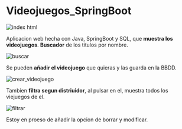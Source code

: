 # Videojuegos_SpringBoot

![index html](https://user-images.githubusercontent.com/70584024/213440581-16906b5d-d158-4f5b-90fc-bcc81b6a4953.png)


Aplicacion web hecha con Java, SpringBoot y SQL, que **muestra los videojuegos**. **Buscador** de los titulos por nombre.

![buscar](https://user-images.githubusercontent.com/70584024/213440837-c603a1a9-0e4c-4596-b950-03ee2042b33b.png)


Se pueden **añadir el videojuego** que quieras y las guarda en la BBDD.

![crear_videojuego](https://user-images.githubusercontent.com/70584024/213441804-bf69bf05-19ad-45c6-a873-27c093d223ce.png)


Tambien **filtra segun distriuidor**, al pulsar en el, muestra todos los viejuegos de el.

![filtrar](https://user-images.githubusercontent.com/70584024/213441686-85a4c995-1843-45db-851d-44b9c03a887a.png)


Estoy en proeso de añadir la opcion de borrar y modificar.

